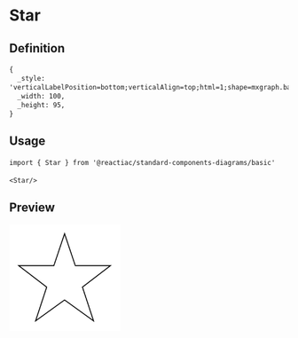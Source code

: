 # Star

## Definition

```
{
  _style: 'verticalLabelPosition=bottom;verticalAlign=top;html=1;shape=mxgraph.basic.star',
  _width: 100,
  _height: 95,
}
```

## Usage

```
import { Star } from '@reactiac/standard-components-diagrams/basic'

<Star/>
```

## Preview

<img src="./star.png" width="200"/>
